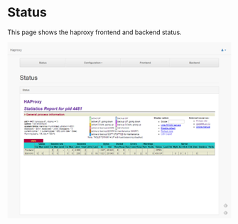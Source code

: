# Status

This page shows the haproxy frontend and backend status.

![Status](../images/status.png)
